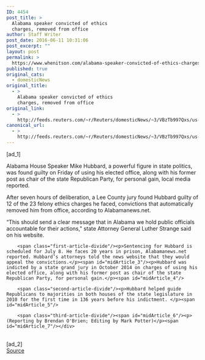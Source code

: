 ```yaml
---
ID: 4454
post_title: >
  Alabama speaker convicted of ethics
  charges, removed from office
author: Staff Writer
post_date: 2016-06-11 10:31:06
post_excerpt: ""
layout: post
permalink: >
  https://www.whenitson.com/alabama-speaker-convicted-of-ethics-charges-removed-from-office/
published: true
original_cats:
  - domesticNews
original_title:
  - >
    Alabama speaker convicted of ethics
    charges, removed from office
original_link:
  - >
    http://feeds.reuters.com/~r/Reuters/domesticNews/~3/VBzTb997Qxs/us-alabama-crime-speaker-idUSKCN0YX04Y
canonical_url:
  - >
    http://feeds.reuters.com/~r/Reuters/domesticNews/~3/VBzTb997Qxs/us-alabama-crime-speaker-idUSKCN0YX04Y
---
```

 [ad_1]
<br><div id="articleText">
<span id="midArticle_start"/>

<span class="focusParagraph" readability="9"><p><span class="articleLocatio&lt;/span&gt;n">Alabama House Speaker Mike Hubbard, a powerful figure in state politics, was found guilty on Friday of using his elected office, along with his former post as chair of the state Republican Party, for personal gain, local media reported. </span></p></span><span id="midArticle_0"/><p>After seven hours of deliberation, a Lee County jury found Hubbard guilty of 12 of the 23 felony ethics charges he faced, convictions that automatically removed him from office, according to Alabamanews.net.</p><span id="midArticle_1"/><p>“This should send a clear message that in Alabama we hold public officials accountable for their actions," state Attorney General Luther Strange said on his website.</p><span id="midArticle_2"/>
        
        <span class="first-article-divide"/><p>Sentencing for Hubbard is scheduled for July 8. He faces 20 years in prison, Alabamanews.net reported. Hubbard’s attorneys told the news website that they would appeal the convictions.</p><span id="midArticle_3"/><p>Hubbard was indicted by a state grand jury in October 2014 on charges of using his elected office, along with his former post as chair of the state Republican Party, for personal gain.</p><span id="midArticle_4"/>
        
        <span class="second-article-divide"/><p>Hubbard helped guide Republicans to majorities in both houses of the state legislature in 2010 for the first time in 136 years before his indictment. </p><span id="midArticle_5"/>
        
        <span class="third-article-divide"/><span id="midArticle_6"/><p> (Reporting by Brendan O'Brien; Editing by Mark Potter)</p><span id="midArticle_7"/></div>
<br>[ad_2]
<br><a href="http://feeds.reuters.com/~r/Reuters/domesticNews/~3/VBzTb997Qxs/us-alabama-crime-speaker-idUSKCN0YX04Y">Source </a>